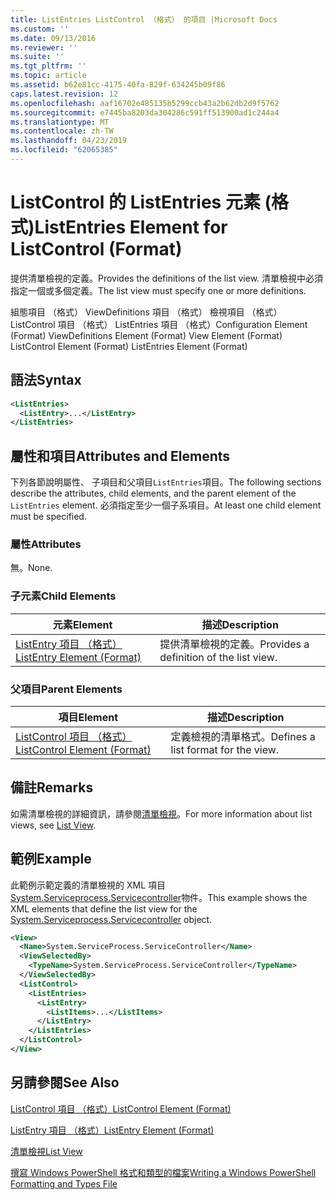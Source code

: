 ```yaml
---
title: ListEntries ListControl （格式） 的項目 |Microsoft Docs
ms.custom: ''
ms.date: 09/13/2016
ms.reviewer: ''
ms.suite: ''
ms.tgt_pltfrm: ''
ms.topic: article
ms.assetid: b62e81cc-4175-40fa-829f-634245b09f86
caps.latest.revision: 12
ms.openlocfilehash: aaf16702e485135b5299ccb43a2b62db2d9f5762
ms.sourcegitcommit: e7445ba8203da304286c591ff513900ad1c244a4
ms.translationtype: MT
ms.contentlocale: zh-TW
ms.lasthandoff: 04/23/2019
ms.locfileid: "62065385"
---
```

# <a name="listentries-element-for-listcontrol-format"></a><span data-ttu-id="0622d-102">ListControl 的 ListEntries 元素 (格式)</span><span class="sxs-lookup"><span data-stu-id="0622d-102">ListEntries Element for ListControl (Format)</span></span>

<span data-ttu-id="0622d-103">提供清單檢視的定義。</span><span class="sxs-lookup"><span data-stu-id="0622d-103">Provides the definitions of the list view.</span></span> <span data-ttu-id="0622d-104">清單檢視中必須指定一個或多個定義。</span><span class="sxs-lookup"><span data-stu-id="0622d-104">The list view must specify one or more definitions.</span></span>

<span data-ttu-id="0622d-105">組態項目 （格式） ViewDefinitions 項目 （格式） 檢視項目 （格式） ListControl 項目 （格式） ListEntries 項目 （格式）</span><span class="sxs-lookup"><span data-stu-id="0622d-105">Configuration Element (Format) ViewDefinitions Element (Format) View Element (Format) ListControl Element (Format) ListEntries Element (Format)</span></span>

## <a name="syntax"></a><span data-ttu-id="0622d-106">語法</span><span class="sxs-lookup"><span data-stu-id="0622d-106">Syntax</span></span>

```xml
<ListEntries>
  <ListEntry>...</ListEntry>
</ListEntries>
```

## <a name="attributes-and-elements"></a><span data-ttu-id="0622d-107">屬性和項目</span><span class="sxs-lookup"><span data-stu-id="0622d-107">Attributes and Elements</span></span>

<span data-ttu-id="0622d-108">下列各節說明屬性、 子項目和父項目`ListEntries`項目。</span><span class="sxs-lookup"><span data-stu-id="0622d-108">The following sections describe the attributes, child elements, and the parent element of the `ListEntries` element.</span></span> <span data-ttu-id="0622d-109">必須指定至少一個子系項目。</span><span class="sxs-lookup"><span data-stu-id="0622d-109">At least one child element must be specified.</span></span>

### <a name="attributes"></a><span data-ttu-id="0622d-110">屬性</span><span class="sxs-lookup"><span data-stu-id="0622d-110">Attributes</span></span>

<span data-ttu-id="0622d-111">無。</span><span class="sxs-lookup"><span data-stu-id="0622d-111">None.</span></span>

### <a name="child-elements"></a><span data-ttu-id="0622d-112">子元素</span><span class="sxs-lookup"><span data-stu-id="0622d-112">Child Elements</span></span>

|<span data-ttu-id="0622d-113">元素</span><span class="sxs-lookup"><span data-stu-id="0622d-113">Element</span></span>|<span data-ttu-id="0622d-114">描述</span><span class="sxs-lookup"><span data-stu-id="0622d-114">Description</span></span>|
|-------------|-----------------|
|[<span data-ttu-id="0622d-115">ListEntry 項目 （格式）</span><span class="sxs-lookup"><span data-stu-id="0622d-115">ListEntry Element (Format)</span></span>](./listentry-element-for-listcontrol-format.md)|<span data-ttu-id="0622d-116">提供清單檢視的定義。</span><span class="sxs-lookup"><span data-stu-id="0622d-116">Provides a definition of the list view.</span></span>|

### <a name="parent-elements"></a><span data-ttu-id="0622d-117">父項目</span><span class="sxs-lookup"><span data-stu-id="0622d-117">Parent Elements</span></span>

|<span data-ttu-id="0622d-118">項目</span><span class="sxs-lookup"><span data-stu-id="0622d-118">Element</span></span>|<span data-ttu-id="0622d-119">描述</span><span class="sxs-lookup"><span data-stu-id="0622d-119">Description</span></span>|
|-------------|-----------------|
|[<span data-ttu-id="0622d-120">ListControl 項目 （格式）</span><span class="sxs-lookup"><span data-stu-id="0622d-120">ListControl Element (Format)</span></span>](./listcontrol-element-format.md)|<span data-ttu-id="0622d-121">定義檢視的清單格式。</span><span class="sxs-lookup"><span data-stu-id="0622d-121">Defines a list format for the view.</span></span>|

## <a name="remarks"></a><span data-ttu-id="0622d-122">備註</span><span class="sxs-lookup"><span data-stu-id="0622d-122">Remarks</span></span>

<span data-ttu-id="0622d-123">如需清單檢視的詳細資訊，請參閱[清單檢視](./creating-a-list-view.md)。</span><span class="sxs-lookup"><span data-stu-id="0622d-123">For more information about list views, see [List View](./creating-a-list-view.md).</span></span>

## <a name="example"></a><span data-ttu-id="0622d-124">範例</span><span class="sxs-lookup"><span data-stu-id="0622d-124">Example</span></span>

<span data-ttu-id="0622d-125">此範例示範定義的清單檢視的 XML 項目[System.Serviceprocess.Servicecontroller](/dotnet/api/System.ServiceProcess.ServiceController)物件。</span><span class="sxs-lookup"><span data-stu-id="0622d-125">This example shows the XML elements that define the list view for the [System.Serviceprocess.Servicecontroller](/dotnet/api/System.ServiceProcess.ServiceController) object.</span></span>

```xml
<View>
  <Name>System.ServiceProcess.ServiceController</Name>
  <ViewSelectedBy>
    <TypeName>System.ServiceProcess.ServiceController</TypeName>
  </ViewSelectedBy>
  <ListControl>
    <ListEntries>
      <ListEntry>
        <ListItems>...</ListItems>
      </ListEntry>
    </ListEntries>
  </ListControl>
</View>
```

## <a name="see-also"></a><span data-ttu-id="0622d-126">另請參閱</span><span class="sxs-lookup"><span data-stu-id="0622d-126">See Also</span></span>

[<span data-ttu-id="0622d-127">ListControl 項目 （格式）</span><span class="sxs-lookup"><span data-stu-id="0622d-127">ListControl Element (Format)</span></span>](./listcontrol-element-format.md)

[<span data-ttu-id="0622d-128">ListEntry 項目 （格式）</span><span class="sxs-lookup"><span data-stu-id="0622d-128">ListEntry Element (Format)</span></span>](./listentry-element-for-listcontrol-format.md)

[<span data-ttu-id="0622d-129">清單檢視</span><span class="sxs-lookup"><span data-stu-id="0622d-129">List View</span></span>](./creating-a-list-view.md)

[<span data-ttu-id="0622d-130">撰寫 Windows PowerShell 格式和類型的檔案</span><span class="sxs-lookup"><span data-stu-id="0622d-130">Writing a Windows PowerShell Formatting and Types File</span></span>](./writing-a-powershell-formatting-file.md)
